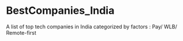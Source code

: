 # BestCompanies_India
 A list of top tech companies in India categorized by factors : Pay/ WLB/ Remote-first

